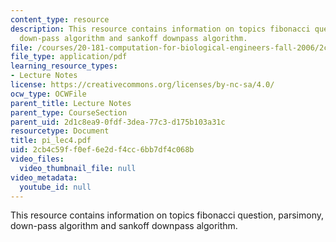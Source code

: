 ```yaml
---
content_type: resource
description: This resource contains information on topics fibonacci question, parsimony,
  down-pass algorithm and sankoff downpass algorithm.
file: /courses/20-181-computation-for-biological-engineers-fall-2006/2cb4c59ff0ef6e2df4cc6bb7df4c068b_pi_lec4.pdf
file_type: application/pdf
learning_resource_types:
- Lecture Notes
license: https://creativecommons.org/licenses/by-nc-sa/4.0/
ocw_type: OCWFile
parent_title: Lecture Notes
parent_type: CourseSection
parent_uid: 2d1c8ea9-0fdf-3dea-77c3-d175b103a31c
resourcetype: Document
title: pi_lec4.pdf
uid: 2cb4c59f-f0ef-6e2d-f4cc-6bb7df4c068b
video_files:
  video_thumbnail_file: null
video_metadata:
  youtube_id: null
---
```

This resource contains information on topics fibonacci question, parsimony, down-pass algorithm and sankoff downpass algorithm.